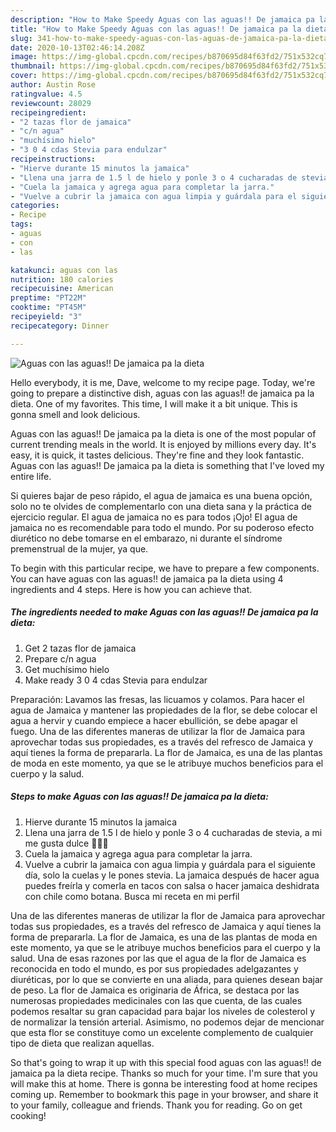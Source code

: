 ```yaml
---
description: "How to Make Speedy Aguas con las aguas!! De jamaica pa la dieta"
title: "How to Make Speedy Aguas con las aguas!! De jamaica pa la dieta"
slug: 341-how-to-make-speedy-aguas-con-las-aguas-de-jamaica-pa-la-dieta
date: 2020-10-13T02:46:14.208Z
image: https://img-global.cpcdn.com/recipes/b870695d84f63fd2/751x532cq70/aguas-con-las-aguas-de-jamaica-pa-la-dieta-foto-principal.jpg
thumbnail: https://img-global.cpcdn.com/recipes/b870695d84f63fd2/751x532cq70/aguas-con-las-aguas-de-jamaica-pa-la-dieta-foto-principal.jpg
cover: https://img-global.cpcdn.com/recipes/b870695d84f63fd2/751x532cq70/aguas-con-las-aguas-de-jamaica-pa-la-dieta-foto-principal.jpg
author: Austin Rose
ratingvalue: 4.5
reviewcount: 28029
recipeingredient:
- "2 tazas flor de jamaica"
- "c/n agua"
- "muchísimo hielo"
- "3 0 4 cdas Stevia para endulzar"
recipeinstructions:
- "Hierve durante 15 minutos la jamaica"
- "Llena una jarra de 1.5 l de hielo y ponle 3 o 4 cucharadas de stevia, a mi me gusta dulce 🤷🏻‍♀️"
- "Cuela la jamaica y agrega agua para completar la jarra."
- "Vuelve a cubrir la jamaica con agua limpia y guárdala para el siguiente día, solo la cuelas y le pones stevia. La jamaica después de hacer agua puedes freírla y comerla en tacos con salsa o hacer jamaica deshidrata con chile como botana. Busca mi receta en mi perfil"
categories:
- Recipe
tags:
- aguas
- con
- las

katakunci: aguas con las 
nutrition: 180 calories
recipecuisine: American
preptime: "PT22M"
cooktime: "PT45M"
recipeyield: "3"
recipecategory: Dinner

---
```



![Aguas con las aguas!! De jamaica pa la dieta](https://img-global.cpcdn.com/recipes/b870695d84f63fd2/751x532cq70/aguas-con-las-aguas-de-jamaica-pa-la-dieta-foto-principal.jpg)

Hello everybody, it is me, Dave, welcome to my recipe page. Today, we're going to prepare a distinctive dish, aguas con las aguas!! de jamaica pa la dieta. One of my favorites. This time, I will make it a bit unique. This is gonna smell and look delicious.

Aguas con las aguas!! De jamaica pa la dieta is one of the most popular of current trending meals in the world. It is enjoyed by millions every day. It's easy, it is quick, it tastes delicious. They're fine and they look fantastic. Aguas con las aguas!! De jamaica pa la dieta is something that I've loved my entire life.

Si quieres bajar de peso rápido, el agua de jamaica es una buena opción, solo no te olvides de complementarlo con una dieta sana y la práctica de ejercicio regular. El agua de jamaica no es para todos ¡Ojo! El agua de jamaica no es recomendable para todo el mundo. Por su poderoso efecto diurético no debe tomarse en el embarazo, ni durante el síndrome premenstrual de la mujer, ya que.


To begin with this particular recipe, we have to prepare a few components. You can have aguas con las aguas!! de jamaica pa la dieta using 4 ingredients and 4 steps. Here is how you can achieve that.

<!--inarticleads1-->

##### The ingredients needed to make Aguas con las aguas!! De jamaica pa la dieta:

1. Get 2 tazas flor de jamaica
1. Prepare c/n agua
1. Get muchísimo hielo
1. Make ready 3 0 4 cdas Stevia para endulzar


Preparación: Lavamos las fresas, las licuamos y colamos. Para hacer el agua de Jamaica y mantener las propiedades de la flor, se debe colocar el agua a hervir y cuando empiece a hacer ebullición, se debe apagar el fuego. Una de las diferentes maneras de utilizar la flor de Jamaica para aprovechar todas sus propiedades, es a través del refresco de Jamaica y aquí tienes la forma de prepararla. La flor de Jamaica, es una de las plantas de moda en este momento, ya que se le atribuye muchos beneficios para el cuerpo y la salud. 

<!--inarticleads2-->

##### Steps to make Aguas con las aguas!! De jamaica pa la dieta:

1. Hierve durante 15 minutos la jamaica
1. Llena una jarra de 1.5 l de hielo y ponle 3 o 4 cucharadas de stevia, a mi me gusta dulce 🤷🏻‍♀️
1. Cuela la jamaica y agrega agua para completar la jarra.
1. Vuelve a cubrir la jamaica con agua limpia y guárdala para el siguiente día, solo la cuelas y le pones stevia. La jamaica después de hacer agua puedes freírla y comerla en tacos con salsa o hacer jamaica deshidrata con chile como botana. Busca mi receta en mi perfil


Una de las diferentes maneras de utilizar la flor de Jamaica para aprovechar todas sus propiedades, es a través del refresco de Jamaica y aquí tienes la forma de prepararla. La flor de Jamaica, es una de las plantas de moda en este momento, ya que se le atribuye muchos beneficios para el cuerpo y la salud. Una de esas razones por las que el agua de la flor de Jamaica es reconocida en todo el mundo, es por sus propiedades adelgazantes y diuréticas, por lo que se convierte en una aliada, para quienes desean bajar de peso. La flor de Jamaica es originaria de África, se destaca por las numerosas propiedades medicinales con las que cuenta, de las cuales podemos resaltar su gran capacidad para bajar los niveles de colesterol y de normalizar la tensión arterial. Asimismo, no podemos dejar de mencionar que esta flor se constituye como un excelente complemento de cualquier tipo de dieta que realizan aquellas. 

So that's going to wrap it up with this special food aguas con las aguas!! de jamaica pa la dieta recipe. Thanks so much for your time. I'm sure that you will make this at home. There is gonna be interesting food at home recipes coming up. Remember to bookmark this page in your browser, and share it to your family, colleague and friends. Thank you for reading. Go on get cooking!
